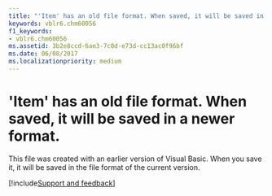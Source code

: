 ```yaml
---
title: "'Item' has an old file format. When saved, it will be saved in a newer format."
keywords: vblr6.chm60056
f1_keywords:
- vblr6.chm60056
ms.assetid: 3b2e8ccd-6ae3-7c0d-e73d-cc13ac0f96bf
ms.date: 06/08/2017
ms.localizationpriority: medium
---
```



# 'Item' has an old file format. When saved, it will be saved in a newer format.

This file was created with an earlier version of Visual Basic. When you save it, it will be saved in the file format of the current version.

[!include[Support and feedback](~/includes/feedback-boilerplate.md)]